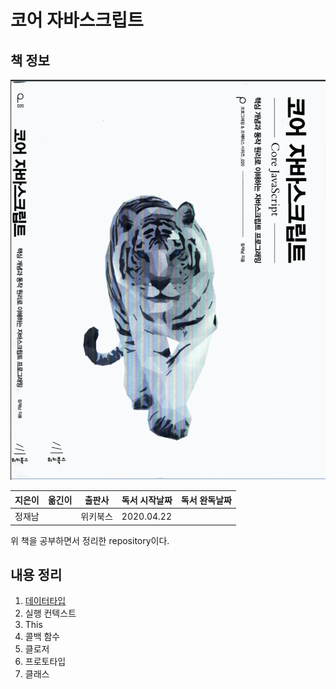 # 코어 자바스크립트

## 책 정보

![표지](images/cover.png)

|지은이|옮긴이|출판사|독서 시작날짜|독서 완독날짜|
|----|-----|----|---------|----------|
|정재남||위키북스|2020.04.22||

위 책을 공부하면서 정리한 repository이다.

## 내용 정리

1. [데이터타입](contents/part_1.md)
2. 실행 컨텍스트
3. This
4. 콜백 함수
5. 클로저
6. 프로토타입
7. 클래스